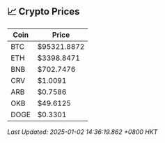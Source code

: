 ## 📈 Crypto Prices

| Coin | Price |
| ---- | ----- |
| BTC | $95321.8872 |
| ETH | $3398.8471 |
| BNB | $702.7476 |
| CRV | $1.0091 |
| ARB | $0.7586 |
| OKB | $49.6125 |
| DOGE | $0.3301 |

_Last Updated: 2025-01-02 14:36:19.862 +0800 HKT_